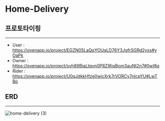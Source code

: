 # Home-Delivery


## 프로토타이핑

---

- User : https://ovenapp.io/project/EGZN05LaQqYOUqLD76Y3JgfrSGRd2yxs#yOaPk
- Owner : https://ovenapp.io/project/svh89BjaLtqvn0P8Z9IiqBom3auNt2n7#0wI8q
- Rider : https://ovenapp.io/project/U0qJdkkHfze0wicXrk7rVORCy7nlcpYU#LwTBp



## ERD

---

![home-delivery (3)](https://user-images.githubusercontent.com/89121296/176684548-c5b69bb9-aede-440e-920b-352a54b598df.png)

